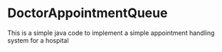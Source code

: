 # DoctorAppointmentQueue
This is a simple java code to implement a simple appointment handling system for a hospital
